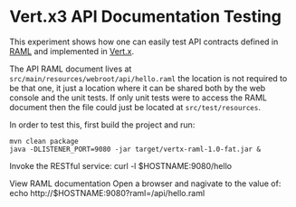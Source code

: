 # Vert.x3 API Documentation Testing

This experiment shows how one can easily test API contracts defined in [RAML](http://raml.org/) and implemented in
 [Vert.x](http://vertx.io).

 The API RAML document lives at `src/main/resources/webroot/api/hello.raml` the location is not required to be that one,
 it just a location where it can be shared both by the web console and the unit tests. If only unit tests were to
 access the RAML document then the file could just be located at `src/test/resources`.

 In order to test this, first build the project and run:

 ```
mvn clean package
java -DLISTENER_PORT=9080 -jar target/vertx-raml-1.0-fat.jar &
 ```

Invoke the RESTful service:
    curl -l $HOSTNAME:9080/hello

View RAML documentation
    Open a browser and nagivate to the value of: echo http://$HOSTNAME:9080?raml=/api/hello.raml
